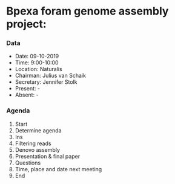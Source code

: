 # Bpexa foram genome assembly project:

### Data
- Date: 09-10-2019
- Time: 9:00-10:00
- Location: Naturalis
- Chairman: Julius van Schaik
- Secretary: Jennifer Stolk
- Present: -
- Absent: -

### Agenda
1. Start
2. Determine agenda
3. Ins
4. Filtering reads
5. Denovo assembly
6. Presentation & final paper
7. Questions
8. Time, place and date next meeting
9. End
